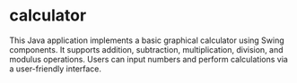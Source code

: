 # calculator
This Java application implements a basic graphical calculator using Swing components. It supports addition, subtraction, multiplication, division, and modulus operations. Users can input numbers and perform calculations via a user-friendly interface.
